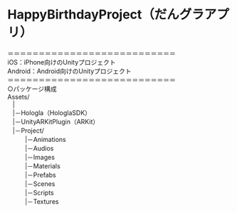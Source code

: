 # HappyBirthdayProject（だんグラアプリ）  
＝＝＝＝＝＝＝＝＝＝＝＝＝＝＝＝＝＝＝＝＝＝＝＝＝＝＝  
iOS：iPhone向けのUnityプロジェクト  
Android：Android向けのUnityプロジェクト  
＝＝＝＝＝＝＝＝＝＝＝＝＝＝＝＝＝＝＝＝＝＝＝＝＝＝＝  
○パッケージ構成  
Assets/  
&nbsp;&nbsp;&nbsp;|  
&nbsp;&nbsp;&nbsp;|－Hologla（HologlaSDK）  
&nbsp;&nbsp;&nbsp;|－UnityARKitPlugin（ARKit）  
&nbsp;&nbsp;&nbsp;|－Project/  
&nbsp;&nbsp;&nbsp;&nbsp;&nbsp;&nbsp;&nbsp;&nbsp;&nbsp;&nbsp;|－Animations  
&nbsp;&nbsp;&nbsp;&nbsp;&nbsp;&nbsp;&nbsp;&nbsp;&nbsp;&nbsp;|－Audios  
&nbsp;&nbsp;&nbsp;&nbsp;&nbsp;&nbsp;&nbsp;&nbsp;&nbsp;&nbsp;|－Images  
&nbsp;&nbsp;&nbsp;&nbsp;&nbsp;&nbsp;&nbsp;&nbsp;&nbsp;&nbsp;|－Materials  
&nbsp;&nbsp;&nbsp;&nbsp;&nbsp;&nbsp;&nbsp;&nbsp;&nbsp;&nbsp;|－Prefabs  
&nbsp;&nbsp;&nbsp;&nbsp;&nbsp;&nbsp;&nbsp;&nbsp;&nbsp;&nbsp;|－Scenes  
&nbsp;&nbsp;&nbsp;&nbsp;&nbsp;&nbsp;&nbsp;&nbsp;&nbsp;&nbsp;|－Scripts  
&nbsp;&nbsp;&nbsp;&nbsp;&nbsp;&nbsp;&nbsp;&nbsp;&nbsp;&nbsp;|－Textures  
